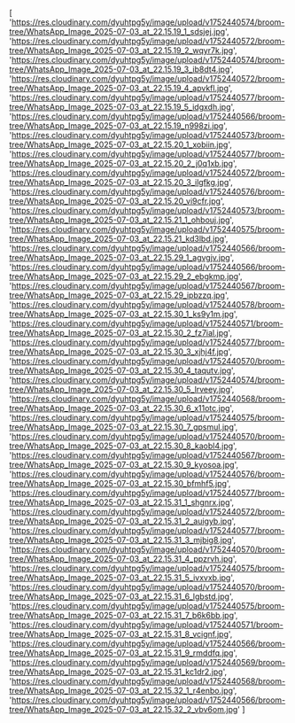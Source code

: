 [
'https://res.cloudinary.com/dyuhtpg5y/image/upload/v1752440574/broom-tree/WhatsApp_Image_2025-07-03_at_22.15.19_1_sdsjej.jpg',
'https://res.cloudinary.com/dyuhtpg5y/image/upload/v1752440572/broom-tree/WhatsApp_Image_2025-07-03_at_22.15.19_2_wqyr7k.jpg',
'https://res.cloudinary.com/dyuhtpg5y/image/upload/v1752440574/broom-tree/WhatsApp_Image_2025-07-03_at_22.15.19_3_ib8dt4.jpg',
'https://res.cloudinary.com/dyuhtpg5y/image/upload/v1752440572/broom-tree/WhatsApp_Image_2025-07-03_at_22.15.19_4_apvkfl.jpg',
'https://res.cloudinary.com/dyuhtpg5y/image/upload/v1752440577/broom-tree/WhatsApp_Image_2025-07-03_at_22.15.19_5_idgxdh.jpg',
'https://res.cloudinary.com/dyuhtpg5y/image/upload/v1752440566/broom-tree/WhatsApp_Image_2025-07-03_at_22.15.19_n998zi.jpg',
'https://res.cloudinary.com/dyuhtpg5y/image/upload/v1752440573/broom-tree/WhatsApp_Image_2025-07-03_at_22.15.20_1_xobiin.jpg',
'https://res.cloudinary.com/dyuhtpg5y/image/upload/v1752440577/broom-tree/WhatsApp_Image_2025-07-03_at_22.15.20_2_j0q1xb.jpg',
'https://res.cloudinary.com/dyuhtpg5y/image/upload/v1752440572/broom-tree/WhatsApp_Image_2025-07-03_at_22.15.20_3_ilgfkg.jpg',
'https://res.cloudinary.com/dyuhtpg5y/image/upload/v1752440576/broom-tree/WhatsApp_Image_2025-07-03_at_22.15.20_vi9cfr.jpg',
'https://res.cloudinary.com/dyuhtpg5y/image/upload/v1752440573/broom-tree/WhatsApp_Image_2025-07-03_at_22.15.21_1_ohbouj.jpg',
'https://res.cloudinary.com/dyuhtpg5y/image/upload/v1752440575/broom-tree/WhatsApp_Image_2025-07-03_at_22.15.21_kd3lbd.jpg',
'https://res.cloudinary.com/dyuhtpg5y/image/upload/v1752440566/broom-tree/WhatsApp_Image_2025-07-03_at_22.15.29_1_agvgjv.jpg',
'https://res.cloudinary.com/dyuhtpg5y/image/upload/v1752440566/broom-tree/WhatsApp_Image_2025-07-03_at_22.15.29_2_ebgkmp.jpg',
'https://res.cloudinary.com/dyuhtpg5y/image/upload/v1752440567/broom-tree/WhatsApp_Image_2025-07-03_at_22.15.29_ipbzzq.jpg',
'https://res.cloudinary.com/dyuhtpg5y/image/upload/v1752440578/broom-tree/WhatsApp_Image_2025-07-03_at_22.15.30_1_ks9y1m.jpg',
'https://res.cloudinary.com/dyuhtpg5y/image/upload/v1752440571/broom-tree/WhatsApp_Image_2025-07-03_at_22.15.30_2_fz7ial.jpg',
'https://res.cloudinary.com/dyuhtpg5y/image/upload/v1752440577/broom-tree/WhatsApp_Image_2025-07-03_at_22.15.30_3_xjhj4f.jpg',
'https://res.cloudinary.com/dyuhtpg5y/image/upload/v1752440570/broom-tree/WhatsApp_Image_2025-07-03_at_22.15.30_4_taqutv.jpg',
'https://res.cloudinary.com/dyuhtpg5y/image/upload/v1752440574/broom-tree/WhatsApp_Image_2025-07-03_at_22.15.30_5_lrveey.jpg',
'https://res.cloudinary.com/dyuhtpg5y/image/upload/v1752440568/broom-tree/WhatsApp_Image_2025-07-03_at_22.15.30_6_x11otc.jpg',
'https://res.cloudinary.com/dyuhtpg5y/image/upload/v1752440575/broom-tree/WhatsApp_Image_2025-07-03_at_22.15.30_7_gpsmul.jpg',
'https://res.cloudinary.com/dyuhtpg5y/image/upload/v1752440570/broom-tree/WhatsApp_Image_2025-07-03_at_22.15.30_8_kaobl4.jpg',
'https://res.cloudinary.com/dyuhtpg5y/image/upload/v1752440567/broom-tree/WhatsApp_Image_2025-07-03_at_22.15.30_9_kyosoa.jpg',
'https://res.cloudinary.com/dyuhtpg5y/image/upload/v1752440576/broom-tree/WhatsApp_Image_2025-07-03_at_22.15.30_bfmhf5.jpg',
'https://res.cloudinary.com/dyuhtpg5y/image/upload/v1752440577/broom-tree/WhatsApp_Image_2025-07-03_at_22.15.31_1_shgnrx.jpg',
'https://res.cloudinary.com/dyuhtpg5y/image/upload/v1752440572/broom-tree/WhatsApp_Image_2025-07-03_at_22.15.31_2_auigyb.jpg',
'https://res.cloudinary.com/dyuhtpg5y/image/upload/v1752440577/broom-tree/WhatsApp_Image_2025-07-03_at_22.15.31_3_mjbig8.jpg',
'https://res.cloudinary.com/dyuhtpg5y/image/upload/v1752440570/broom-tree/WhatsApp_Image_2025-07-03_at_22.15.31_4_ppzrvh.jpg',
'https://res.cloudinary.com/dyuhtpg5y/image/upload/v1752440575/broom-tree/WhatsApp_Image_2025-07-03_at_22.15.31_5_ivxvxb.jpg',
'https://res.cloudinary.com/dyuhtpg5y/image/upload/v1752440570/broom-tree/WhatsApp_Image_2025-07-03_at_22.15.31_6_lgbstd.jpg',
'https://res.cloudinary.com/dyuhtpg5y/image/upload/v1752440575/broom-tree/WhatsApp_Image_2025-07-03_at_22.15.31_7_b6k6bb.jpg',
'https://res.cloudinary.com/dyuhtpg5y/image/upload/v1752440571/broom-tree/WhatsApp_Image_2025-07-03_at_22.15.31_8_vcignf.jpg',
'https://res.cloudinary.com/dyuhtpg5y/image/upload/v1752440566/broom-tree/WhatsApp_Image_2025-07-03_at_22.15.31_9_rmddfq.jpg',
'https://res.cloudinary.com/dyuhtpg5y/image/upload/v1752440569/broom-tree/WhatsApp_Image_2025-07-03_at_22.15.31_kc1dr2.jpg',
'https://res.cloudinary.com/dyuhtpg5y/image/upload/v1752440568/broom-tree/WhatsApp_Image_2025-07-03_at_22.15.32_1_r4enbo.jpg',
'https://res.cloudinary.com/dyuhtpg5y/image/upload/v1752440566/broom-tree/WhatsApp_Image_2025-07-03_at_22.15.32_2_vbv6om.jpg'
]
